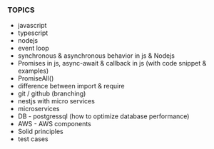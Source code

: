 ### TOPICS

- javascript
- typescript
- nodejs
- event loop
- synchronous & asynchronous behavior in js & Nodejs
- Promises in js, async-await & callback in js (with code snippet & examples)
- PromiseAll()
- difference between import & require
- git / github (branching)
- nestjs with micro services
- microservices
- DB - postgressql (how to optimize database performance)
- AWS - AWS components
- Solid principles
- test cases
